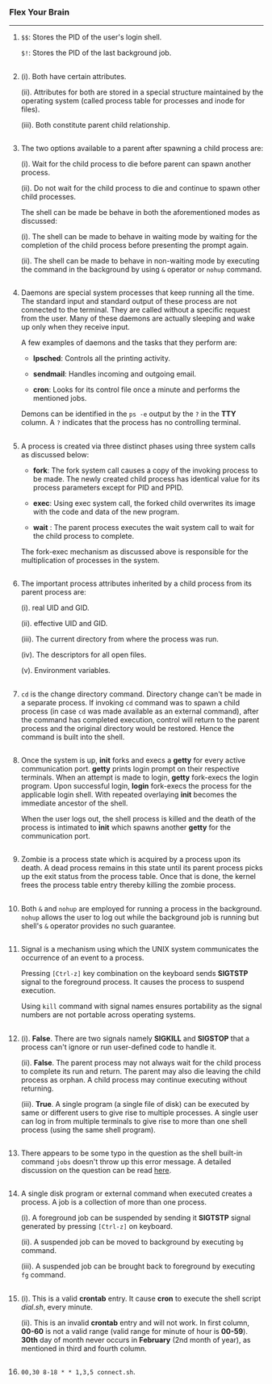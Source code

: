 ### Flex Your Brain

---

01. `$$`: Stores the PID of the user's login shell.

    `$!`: Stores the PID of the last background job.

##

02. (i). Both have certain attributes.

    (ii). Attributes for both are stored in a special structure maintained by the operating system (called process table for processes and inode for files).

    (iii). Both constitute parent child relationship.

##

03. The two options available to a parent after spawning a child process are:

    (i). Wait for the child process to die before parent can spawn another process.

    (ii). Do not wait for the child process to die and continue to spawn other child processes.

    The shell can be made be behave in both the aforementioned modes as discussed:

    (i). The shell can be made to behave in waiting mode by waiting for the completion of the child process before presenting the prompt again.

    (ii). The shell can be made to behave in non-waiting mode by executing the command in the background by using `&` operator or `nohup` command.

##

04. Daemons are special system processes that keep running all the time. The standard input and standard output of these process are not connected to the terminal. They are called without a specific request from the user. Many of these daemons are actually sleeping and wake up only when they receive input.

    A few examples of daemons and the tasks that they perform are:

    -   **lpsched**: Controls all the printing activity.

    -   **sendmail**: Handles incoming and outgoing email.

    -   **cron**: Looks for its control file once a minute and performs the mentioned jobs.

    Demons can be identified in the `ps -e` output by the `?` in the **TTY** column. A `?` indicates that the process has no controlling terminal.

##

05. A process is created via three distinct phases using three system calls as discussed below:

    -   **fork**: The fork system call causes a copy of the invoking process to be made. The newly created child process has identical value for its process parameters except for PID and PPID.

    -   **exec**: Using exec system call, the forked child overwrites its image with the code and data of the new program.

    -   **wait** : The parent process executes the wait system call to wait for the child process to complete.

    The fork-exec mechanism as discussed above is responsible for the multiplication of processes in the system.

##

06. The important process attributes inherited by a child process from its parent process are:

    (i). real UID and GID.

    (ii). effective UID and GID.

    (iii). The current directory from where the process was run.

    (iv). The descriptors for all open files.

    (v). Environment variables.

##

07. `cd` is the change directory command. Directory change can't be made in a separate process. If invoking `cd` command was to spawn a child process (in case `cd` was made available as an external command), after the command has completed execution, control will return to the parent process and the original directory would be restored. Hence the command is built into the shell.

##

08. Once the system is up, **init** forks and execs a **getty** for every active communication port. **getty** prints login prompt on their respective terminals. When an attempt is made to login, **getty** fork-execs the login program. Upon successful login, **login** fork-execs the process for the applicable login shell. With repeated overlaying **init** becomes the immediate ancestor of the shell.

    When the user logs out, the shell process is killed and the death of the process is intimated to **init** which spawns another **getty** for the communication port.

##

09. Zombie is a process state which is acquired by a process upon its death. A dead process remains in this state until its parent process picks up the exit status from the process table. Once that is done, the kernel frees the process table entry thereby killing the zombie process.

##

10. Both `&` and `nohup` are employed for running a process in the background. `nohup` allows the user to log out while the background job is running but shell's `&` operator provides no such guarantee.

##

11. Signal is a mechanism using which the UNIX system communicates the occurrence of an event to a process.

    Pressing `[Ctrl-z]` key combination on the keyboard sends **SIGTSTP** signal to the foreground process. It causes the process to suspend execution.

    Using `kill` command with signal names ensures portability as the signal numbers are not portable across operating systems.

##

12. (i). **False**. There are two signals namely **SIGKILL** and **SIGSTOP** that a process can't ignore or run user-defined code to handle it.

    (ii). **False**. The parent process may not always wait for the child process to complete its run and return. The parent may also die leaving the child process as orphan. A child process may continue executing without returning.

    (iii). **True**. A single program (a single file of disk) can be executed by same or different users to give rise to multiple processes. A single user can log in from multiple terminals to give rise to more than one shell process (using the same shell program).

##

13. There appears to be some typo in the question as the shell built-in command `jobs` doesn't throw up this error message. A detailed discussion on the question can be read [here](https://unix.stackexchange.com/a/111350).

##

14. A single disk program or external command when executed creates a process. A job is a collection of more than one process.

    (i). A foreground job can be suspended by sending it **SIGTSTP** signal generated by pressing `[Ctrl-z]` on keyboard.

    (ii). A suspended job can be moved to background by executing `bg` command.

    (iii). A suspended job can be brought back to foreground by executing `fg` command.

##

15. (i). This is a valid **crontab** entry. It cause **cron** to execute the shell script _dial.sh_, every minute.

    (ii). This is an invalid **crontab** entry and will not work. In first column, **00-60** is not a valid range (valid range for minute of hour is **00-59**). **30th** day of month never occurs in **February** (2nd month of year), as mentioned in third and fourth column.

##

16. `00,30 8-18 * * 1,3,5 connect.sh`.

##
